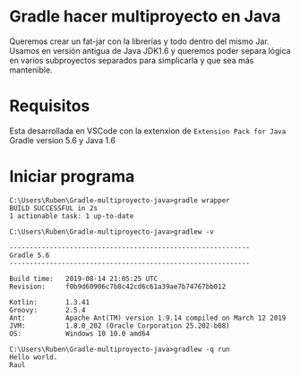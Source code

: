 # Gradle hacer multiproyecto en Java

Queremos crear un fat-jar con la librerías y todo dentro del mismo Jar.
Usamos en versión antigua de Java JDK1.6 y queremos poder separa lógica
en varios subproyectos separados para simplicarla y que sea más mantenible. 

# Requisitos
Esta desarrollada en VSCode con la extenxion de `Extension Pack for Java`
Gradle version 5.6 y Java 1.6

# Iniciar programa
```
C:\Users\Ruben\Gradle-multiproyecto-java>gradle wrapper
BUILD SUCCESSFUL in 2s
1 actionable task: 1 up-to-date

C:\Users\Ruben\Gradle-multiproyecto-java>gradlew -v

------------------------------------------------------------
Gradle 5.6
------------------------------------------------------------

Build time:   2019-08-14 21:05:25 UTC
Revision:     f0b9d60906c7b8c42cd6c61a39ae7b74767bb012

Kotlin:       1.3.41
Groovy:       2.5.4
Ant:          Apache Ant(TM) version 1.9.14 compiled on March 12 2019
JVM:          1.8.0_202 (Oracle Corporation 25.202-b08)
OS:           Windows 10 10.0 amd64

C:\Users\Ruben\Gradle-multiproyecto-java>gradlew -q run
Hello world.
Raul
```


